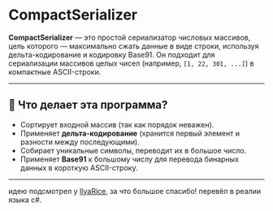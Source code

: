 # CompactSerializer

**CompactSerializer** — это простой сериализатор числовых массивов, цель которого — максимально сжать данные в виде строки, используя дельта-кодирование и кодировку Base91. Он подходит для сериализации массивов целых чисел (например, `[1, 22, 301, ...]`) в компактные ASCII-строки.

---

## 🚀 Что делает эта программа?

- Сортирует входной массив (так как порядок неважен).
- Применяет **дельта-кодирование** (хранится первый элемент и разности между последующими).
- Собирает уникальные символы, переводит их в большое число. 
- Применяет **Base91** к большому числу для перевода бинарных данных в короткую ASCII-строку.

---

идею подсмотрел у [IlyaRice](https://github.com/IlyaRice), за что большое спасибо!
перевёл в реалии языка c#.
